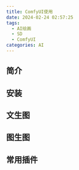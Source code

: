 ```yaml
---
title: ComfyUI使用
date: 2024-02-24 02:57:25
tags:
  - AI绘画
  - SD
  - ComfyUI
categories: AI
---
```


## 简介

## 安装

## 文生图


## 图生图


## 常用插件